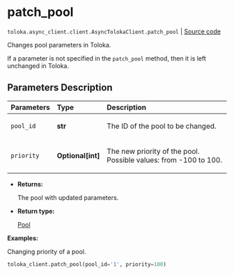 # patch_pool
`toloka.async_client.client.AsyncTolokaClient.patch_pool` | [Source code](https://github.com/Toloka/toloka-kit/blob/v1.1.4/src/client/__init__.py#L0)

Changes pool parameters in Toloka.


If a parameter is not specified in the `patch_pool` method, then it is left unchanged in Toloka.

## Parameters Description

| Parameters | Type | Description |
| :----------| :----| :-----------|
`pool_id`|**str**|<p>The ID of the pool to be changed.</p>
`priority`|**Optional\[int\]**|<p>The new priority of the pool. Possible values: from -100 to 100.</p>

* **Returns:**

  The pool with updated parameters.

* **Return type:**

  [Pool](toloka.client.pool.Pool.md)

**Examples:**

Changing priority of a pool.

```python
toloka_client.patch_pool(pool_id='1', priority=100)
```

